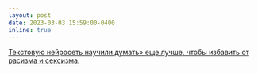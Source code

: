 ```yaml
---
layout: post
date: 2023-03-03 15:59:00-0400
inline: true
---
```


[Текстовую нейросеть научили думать» еще лучше, чтобы избавить от расизма и сексизма.](https://naukatv.ru/news/tekstovuyu_nejroset_nauchili_dumat_esche_luchshe_chtoby_izbavit_ot_rasizma_i_seksizma)